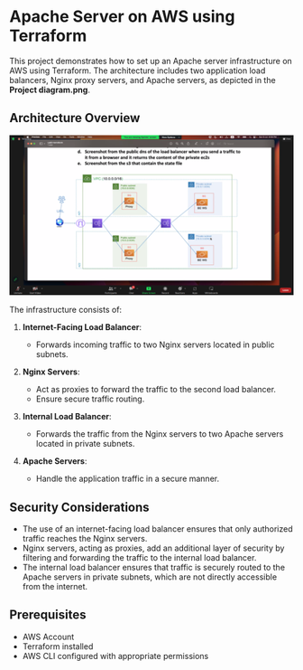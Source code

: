 # Apache Server on AWS using Terraform

This project demonstrates how to set up an Apache server infrastructure on AWS using Terraform. The architecture includes two application load balancers, Nginx proxy servers, and Apache servers, as depicted in the **Project diagram.png**.

## Architecture Overview

![Project Diagram](Project%20diagram.png)

The infrastructure consists of:

1. **Internet-Facing Load Balancer**:
   - Forwards incoming traffic to two Nginx servers located in public subnets.

2. **Nginx Servers**:
   - Act as proxies to forward the traffic to the second load balancer.
   - Ensure secure traffic routing.

3. **Internal Load Balancer**:
   - Forwards the traffic from the Nginx servers to two Apache servers located in private subnets.

4. **Apache Servers**:
   - Handle the application traffic in a secure manner.

## Security Considerations

- The use of an internet-facing load balancer ensures that only authorized traffic reaches the Nginx servers.
- Nginx servers, acting as proxies, add an additional layer of security by filtering and forwarding the traffic to the internal load balancer.
- The internal load balancer ensures that traffic is securely routed to the Apache servers in private subnets, which are not directly accessible from the internet.

## Prerequisites

- AWS Account
- Terraform installed
- AWS CLI configured with appropriate permissions

